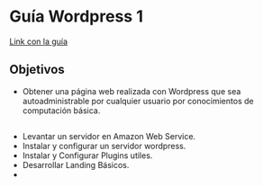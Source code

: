 # Guía Wordpress 1
[Link con la guía](https://github.com/pbeltranes/wp-1)
## Objetivos
* Obtener una página web realizada con Wordpress que sea autoadministrable por cualquier usuario por conocimientos de computación básica.

## 
* Levantar un servidor en Amazon Web Service.
* Instalar y configurar un servidor wordpress.
* Instalar y Configurar Plugins utiles.
* Desarrollar Landing Básicos.
* 